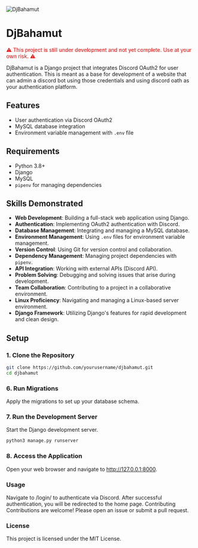 ![DjBahamut](https://www.numbtongue.cc/images/bahamut_logo_splash1.png)

# DjBahamut

<p style="color: red;">⚠️ This project is still under development and not yet complete. Use at your own risk. ⚠️</p>

DjBahamut is a Django project that integrates Discord OAuth2 for user authentication. This is meant as a base for development of a website that can admin a discord bot using those credentials and using discord oath as your authentication platform.

## Features

- User authentication via Discord OAuth2
- MySQL database integration
- Environment variable management with `.env` file

## Requirements

- Python 3.8+
- Django
- MySQL
- `pipenv` for managing dependencies

## Skills Demonstrated

- **Web Development**: Building a full-stack web application using Django.
- **Authentication**: Implementing OAuth2 authentication with Discord.
- **Database Management**: Integrating and managing a MySQL database.
- **Environment Management**: Using `.env` files for environment variable management.
- **Version Control**: Using Git for version control and collaboration.
- **Dependency Management**: Managing project dependencies with `pipenv`.
- **API Integration**: Working with external APIs (Discord API).
- **Problem Solving**: Debugging and solving issues that arise during development.
- **Team Collaboration**: Contributing to a project in a collaborative environment.
- **Linux Proficiency**: Navigating and managing a Linux-based server environment.
- **Django Framework**: Utilizing Django's features for rapid development and clean design.

## Setup

### 1. Clone the Repository

```sh
git clone https://github.com/yourusername/djbahamut.git
cd djbahamut
```

### 6. Run Migrations

Apply the migrations to set up your database schema.

### 7. Run the Development Server

Start the Django development server.

```sh
python3 manage.py runserver
```

### 8. Access the Application

Open your web browser and navigate to http://127.0.0.1:8000.

### Usage
Navigate to /login/ to authenticate via Discord.
After successful authentication, you will be redirected to the home page.
Contributing
Contributions are welcome! Please open an issue or submit a pull request.

### License
This project is licensed under the MIT License.